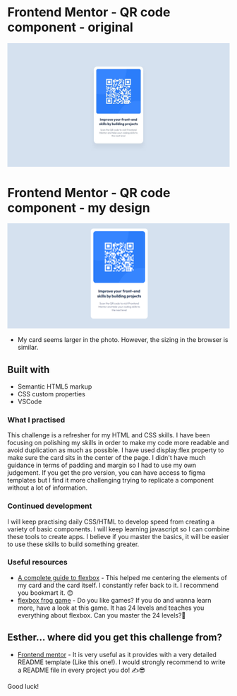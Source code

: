 # Frontend Mentor - QR code component - original

![Design preview for the QR code component coding challenge](./design/original-design.jpg)

# Frontend Mentor - QR code component - my design

![Design preview for the QR code component coding challenge](./design/my-design.png)
* My card seems larger in the photo. However, the sizing in the browser is similar.

## Built with

- Semantic HTML5 markup
- CSS custom properties
- VSCode

### What I practised

This challenge is a refresher for my HTML and CSS skills. I have been focusing on polishing my skills in order to make my code more readable and avoid duplication as much as possible. I have used display:flex property to make sure the card sits in the center of the page. I didn't have much guidance in terms of padding and margin so I had to use my own judgement. If you get the pro version, you can have access to figma templates but I find it more challenging trying to replicate a component without a lot of information.

### Continued development

I will keep practising daily CSS/HTML to develop speed from creating a variety of basic components. I will keep learning javascript so I can combine these tools to create apps. I believe if you master the basics, it will be easier to use these skills to build something greater.

### Useful resources

- [A complete guide to flexbox](https://css-tricks.com/snippets/css/a-guide-to-flexbox/) - This helped me centering the elements of my card and the card itself. I constantly refer back to it. I recommend you bookmart it. 😊
- [flexbox frog game](http://flexboxfroggy.com/) - Do you like games? If you do and wanna learn more, have a look at this game. It has 24 levels and teaches you everything about flexbox. Can you master the 24 levels?🐸

## Esther... where did you get this challenge from?

- [Frontend mentor](https://www.frontendmentor.io/) - It is very useful as it provides with a very detailed README template (Like this one!). I would strongly recommend to write a README file in every project you do! ✍😎

Good luck!
